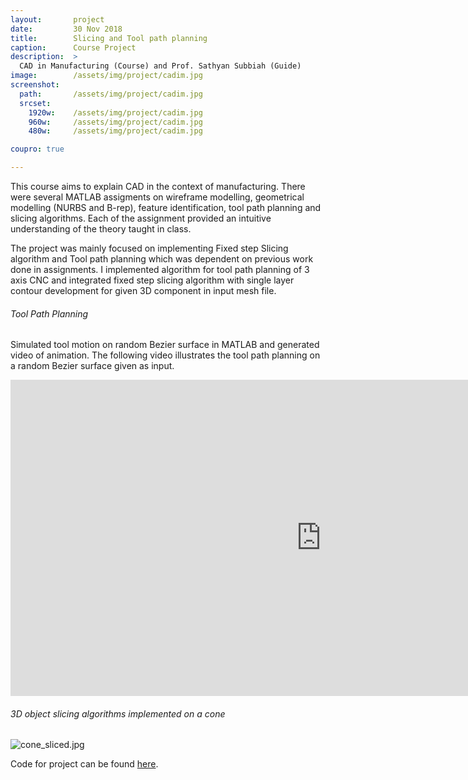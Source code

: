 ```yaml
---
layout:       project
date:         30 Nov 2018
title:        Slicing and Tool path planning
caption:      Course Project
description:  >
  CAD in Manufacturing (Course) and Prof. Sathyan Subbiah (Guide)
image:        /assets/img/project/cadim.jpg
screenshot:
  path:       /assets/img/project/cadim.jpg
  srcset:
    1920w:    /assets/img/project/cadim.jpg
    960w:     /assets/img/project/cadim.jpg
    480w:     /assets/img/project/cadim.jpg

coupro: true

---
```


This course aims to explain CAD in the context of manufacturing. There were several MATLAB assigments on wireframe modelling, geometrical modelling (NURBS and B-rep), feature identification, tool path planning and slicing algorithms. Each of the assignment provided an intuitive understanding of the theory taught in class. 

The project was mainly focused on implementing Fixed step Slicing algorithm and Tool path planning which was dependent on previous work done in assignments. I implemented algorithm for tool path planning of 3 axis CNC and integrated fixed step slicing algorithm with single layer contour development for given 3D component in input mesh file. 

###### Tool Path Planning

Simulated tool motion on random Bezier surface in MATLAB and generated video of animation. The following video illustrates the tool path planning on a random Bezier surface given as input.

<div class="videowrapper">
<iframe width="993" height="506" src="https://www.youtube.com/embed/s0krTeFidRs" frameborder="0" allow="accelerometer; autoplay; encrypted-media; gyroscope; picture-in-picture" allowfullscreen></iframe>
</div>

###### 3D object slicing algorithms implemented on a cone

![cone_sliced.jpg](cone_sliced.jpg)

Code for project can be found [here](https://github.com/ridhipuppala/CADinMfg).

